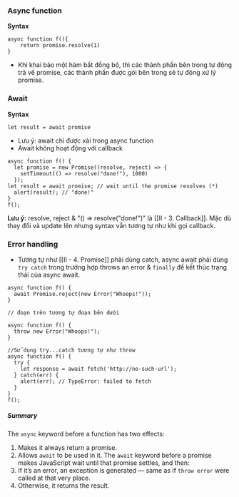 ### Async function
**Syntax**
```
async function f(){
	return promise.resolve(1)
}
```
- Khi khai báo một hàm bất đồng bộ, thì các thành phần bên trong tự động trả về promise, các thành phần được gói bên trong sẽ tự động xử lý promise.
### Await
**Syntax**
```
let result = await promise
```
- Lưu ý: await chỉ được xài trong async function
- Await không hoạt động với callback
```
async function f() {
  let promise = new Promise((resolve, reject) => {
    setTimeout(() => resolve("done!"), 1000)
  });
let result = await promise; // wait until the promise resolves (*)
  alert(result); // "done!"
}
f();
```
**Lưu ý:** resolve, reject & "() => resolve("done!")" là [[II - 3. Callback]]. Mặc dù thay đổi và update lên nhưng syntax vẫn tương tự như khi gọi callback.
### Error handling
- Tương tự như [[II - 4. Promise]] phải dùng catch, async await phải dùng `try catch` trong trường hợp throws an error & `finally` để kết thúc trạng thái của async await.
```
async function f() {
  await Promise.reject(new Error("Whoops!"));
}

// đoạn trên tương tự đoạn bên dưới

async function f() {
  throw new Error("Whoops!");
}

//Sử dụng try...catch tương tự như throw
async function f() {
  try {
    let response = await fetch('http://no-such-url');
  } catch(err) {
    alert(err); // TypeError: failed to fetch
  }
}
f();
```

##### Summary
The `async` keyword before a function has two effects:
1. Makes it always return a promise.
2. Allows `await` to be used in it.
The `await` keyword before a promise makes JavaScript wait until that promise settles, and then:
1. If it’s an error, an exception is generated — same as if `throw error` were called at that very place.
2. Otherwise, it returns the result.
